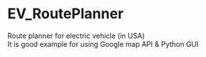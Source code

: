 # EV_RoutePlanner
Route planner for electric vehicle (in USA)
<br />It is good example for using Google map API & Python GUI

